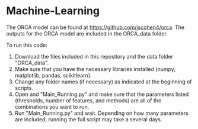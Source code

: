 # Machine-Learning

The ORCA model can be found at https://github.com/jscohen4/orca. The outputs for the ORCA model are included in the ORCA_data folder.

To run this code:

1. Download the files included in this repository and the data folder "ORCA_data".
2. Make sure that you have the necessary libraries installed (numpy, matplotlib, pandas, scikitlearn).
3. Change any folder names (if necessary) as indicated at the beginning of scripts.
4. Open and "Main_Running.py" and make sure that the parameters listed (thresholds, number of features, and methods) are all of the combinations you want to run.
5. Run "Main_Running.py" and wait. Depending on how many parameters are included, running the full script may take a several days.
